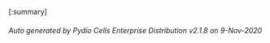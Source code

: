 






[:summary]

###### Auto generated by Pydio Cells Enterprise Distribution v2.1.8 on 9-Nov-2020
